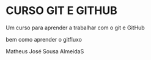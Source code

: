 # CURSO GIT E GITHUB



Um curso para aprender a trabalhar com o git e GitHub

bem como aprender o gitfluxo


 Matheus José Sousa AlmeidaS
